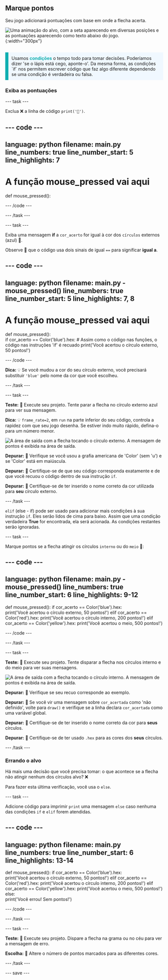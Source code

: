 ## Marque pontos

<div style="display: flex; flex-wrap: wrap">
<div style="flex-basis: 200px; flex-grow: 1; margin-right: 15px;">
Seu jogo adicionará pontuações com base em onde a flecha acerta.
</div>
<div>

![Uma animação do alvo, com a seta aparecendo em diversas posições e as pontuações aparecendo como texto abaixo do jogo.](images/points-scored.gif){:width="300px"}

</div>
</div>

<p style="border-left: solid; border-width:10px; border-color: #0faeb0; background-color: aliceblue; padding: 10px;">
Usamos <span style="color: #0faeb0; font-weight: bold;"> condições</span> o tempo todo para tomar decisões. Poderíamos dizer 'se o lápis está cego, aponte-o'. Da mesma forma, as condições `if` nos permitem escrever código que faz algo diferente dependendo se uma condição é verdadeira ou falsa.
</p>

### Exiba as pontuações

--- task ---

Exclua ❌ a linha de código `print('🎯')`.

--- code ---
---
language: python
filename: main.py
line_numbers: true
line_number_start: 5
line_highlights: 7
---
# A função mouse_pressed vai aqui
def mouse_pressed():


--- /code ---

--- /task ---

--- task ---

Exiba uma mensagem **if** a `cor_acerto` for igual à cor dos `círculos` externos (azul) 🎯.

Observe 👀 que o código usa dois sinais de igual `==` para significar **igual a**.

--- code ---
---
language: python
filename: main.py - mouse_pressed()
line_numbers: true
line_number_start: 5
line_highlights: 7, 8
---

# A função mouse_pressed vai aqui
def mouse_pressed():     
    if cor_acerto == Color('blue').hex:  # Assim como o código nas funções, o código nas instruções 'if' é recuado
    print('Você acertou o círculo externo, 50 pontos!')

--- /code ---

**Dica:** 💡 Se você mudou a cor do seu círculo externo, você precisará substituir `'blue'` pelo nome da cor que você escolheu.

--- /task ---

--- task ---

**Teste:** 🔄 Execute seu projeto. Tente parar a flecha no círculo externo azul para ver sua mensagem.

**Dica:** 💡 `frame_rate=2`, em `run` na parte inferior do seu código, controla a rapidez com que seu jogo desenha. Se estiver indo muito rápido, defina-o para um número menor.

![A área de saída com a flecha tocando o círculo externo. A mensagem de pontos é exibida na área de saída.](images/blue-points.png)

**Depurar:** 🐞 Verifique se você usou a grafia americana de 'Color' (sem 'u') e se 'Color' está em maiúscula.

**Depurar:** 🐞 Certifique-se de que seu código corresponda exatamente e de que você recuou o código dentro de sua instrução `if`.

**Depurar:** 🐞 Certifique-se de ter inserido o nome correto da cor utilizada para **seu** círculo externo.

--- /task ---

`elif` (else - if) pode ser usado para adicionar mais condições à sua instrução `if`. Eles serão lidos de cima para baixo. Assim que uma condição verdadeira **True** for encontrada, ela será acionada. As condições restantes serão ignoradas.

--- task ---

Marque pontos se a flecha atingir os círculos `interno` ou do `meio` 🎯:

--- code ---
---
language: python
filename: main.py - mouse_pressed()
line_numbers: true
line_number_start: 6
line_highlights: 9-12
---

def mouse_pressed():
    if cor_acerto == Color('blue').hex:   
        print('Você acertou o círculo externo, 50 pontos!')
    elif cor_acerto == Color('red').hex:
        print('Você acertou o círculo interno, 200 pontos!')
    elif cor_acerto == Color('yellow').hex:
        print('Você acertou o meio, 500 pontos!')

--- /code ---

--- /task ---

--- task ---

**Teste:** 🔄 Execute seu projeto. Tente disparar a flecha nos círculos interno e do meio para ver suas mensagens.

![A área de saída com a flecha tocando o círculo interno. A mensagem de pontos é exibida na área de saída.](images/yellow-points.png)

**Depurar:** 🐞 Verifique se seu recuo corresponde ao exemplo.

**Depurar:** 🐞 Se você vir uma mensagem sobre `cor_acertada` como 'não definido', volte para `draw()` e verifique se a linha declara `cor_acertada` como uma variável global.

**Depurar:** 🐞 Certifique-se de ter inserido o nome correto da cor para **seus** círculos.

**Depurar:** 🐞 Certifique-se de ter usado `.hex` para as cores dos **seus** círculos.

--- /task ---

### Errando o alvo

Há mais uma decisão que você precisa tomar: o que acontece se a flecha não atingir nenhum dos círculos alvo? ❌

Para fazer esta última verificação, você usa o `else`.

--- task ---

Adicione código para imprimir `print` uma mensagem `else` caso nenhuma das condições `if` e `elif` forem atendidas.

--- code ---
---
language: python
filename: main.py
line_numbers: true
line_number_start: 6
line_highlights: 13-14
---

def mouse_pressed():
    if cor_acerto == Color('blue').hex:   
        print('Você acertou o círculo externo, 50 pontos!')
    elif cor_acerto == Color('red').hex:
        print('Você acertou o círculo interno, 200 pontos!')
    elif cor_acerto == Color('yellow').hex:
        print('Você acertou o meio, 500 pontos!')
    else:   
        print('Você errou! Sem pontos!')

--- /code ---

--- /task ---

--- task ---

**Teste:** 🔄 Execute seu projeto. Dispare a flecha na grama ou no céu para ver a mensagem de erro.

**Escolha:** 💭 Altere o número de pontos marcados para as diferentes cores.

--- /task ---

--- save ---
